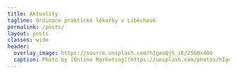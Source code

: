```yaml
---
title: Aktuality
tagline: Ordinace praktické lékařky v Liběchově
permalink: /posts/
layout: posts
classes: wide
header:
  overlay_image: https://source.unsplash.com/hIgeoQjS_iE/2560x400
  caption: Photo by [Online Marketing](https://unsplash.com/photos/hIgeoQjS_iE) on [Unsplash](https://unsplash.com)
---
```

